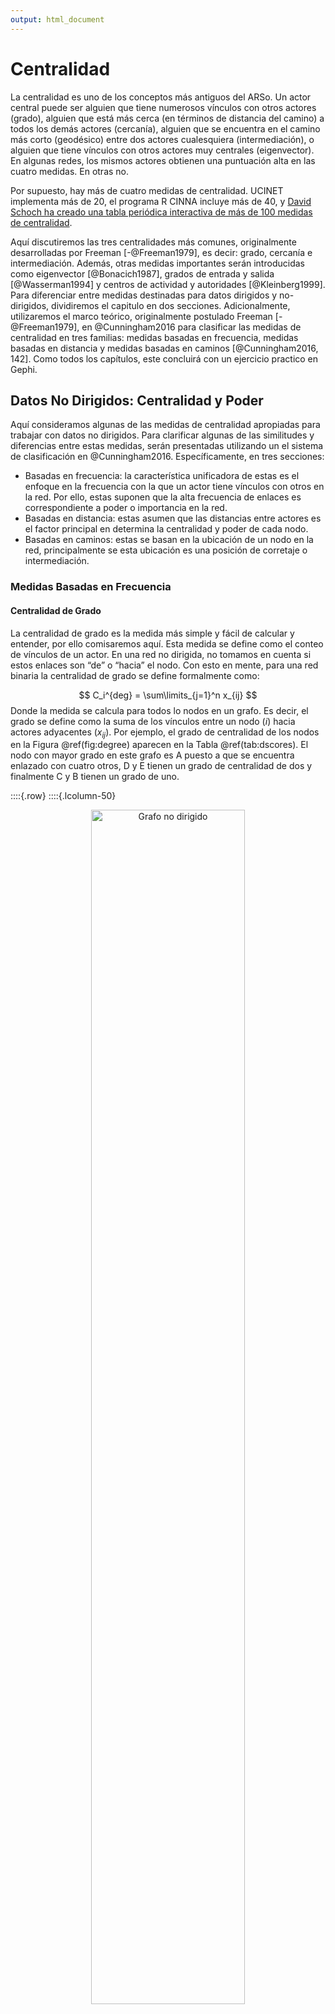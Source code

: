 ```yaml
---
output: html_document
---
```





# Centralidad

La centralidad es uno de los conceptos más antiguos del ARSo. Un actor central puede ser alguien que tiene numerosos vínculos con otros actores (grado), alguien que está más cerca (en términos de distancia del camino) a todos los demás actores (cercanía), alguien que se encuentra en el camino más corto (geodésico) entre dos actores cualesquiera (intermediación), o alguien que tiene vínculos con otros actores muy centrales (eigenvector). En algunas redes, los mismos actores obtienen una puntuación alta en las cuatro medidas. En otras no. 

Por supuesto, hay más de cuatro medidas de centralidad. UCINET implementa más de 20, el programa R CINNA incluye más de 40, y [David Schoch ha creado una tabla periódica interactiva de más de 100 medidas de centralidad](http://schochastics.net/sna/periodic.html).

Aquí discutiremos las tres centralidades más comunes, originalmente desarrolladas por Freeman [-@Freeman1979], es decir: grado, cercanía e intermediación. Además, otras medidas importantes serán introducidas como eigenvector [@Bonacich1987], grados de entrada y salida [@Wasserman1994] y centros de actividad y autoridades [@Kleinberg1999]. Para diferenciar entre medidas destinadas para datos dirigidos y no-dirigidos, dividiremos el capitulo en dos secciones. Adicionalmente, utilizaremos el marco teórico, originalmente postulado Freeman [-@Freeman1979], en @Cunningham2016 para clasificar las medidas de centralidad en tres familias: medidas basadas en frecuencia, medidas basadas en distancia y medidas basadas en caminos [@Cunningham2016, 142]. Como todos los capítulos, este concluirá con un ejercicio practico en Gephi. 

## Datos No Dirigidos: Centralidad y Poder 

Aquí consideramos algunas de las medidas de centralidad apropiadas para trabajar con datos no dirigidos. Para clarificar algunas de las similitudes y diferencias entre estas medidas, serán presentadas utilizando un el sistema de clasificación en @Cunningham2016. Específicamente, en tres secciones:

  - Basadas en frecuencia: la característica unificadora de estas es el enfoque en la frecuencia con la que un actor tiene vínculos con otros en la red. Por ello, estas suponen que la alta frecuencia de enlaces es correspondiente a poder o importancia en la red. 
  - Basadas en distancia: estas asumen que las distancias entre actores es el factor principal en determina la centralidad y poder de cada nodo. 
  - Basadas en caminos: estas se basan en la ubicación de un nodo en la red, principalmente se esta ubicación es una posición de corretaje o intermediación. 

### Medidas Basadas en Frecuencia

#### Centralidad de Grado

La centralidad de grado es la medida más simple y fácil de calcular y entender, por ello comisaremos aquí. Esta medida se define como el conteo de vínculos de un actor. En una red no dirigida, no tomamos en cuenta si estos enlaces son “de” o “hacia” el nodo. Con esto en mente, para una red binaria la centralidad de grado se define formalmente como:

$$
C_i^{deg} = \sum\limits_{j=1}^n x_{ij}
$$
Donde la medida se calcula para todos lo nodos en un grafo. Es decir, el grado se define como la suma de los vínculos entre un nodo ($i$) hacia actores adyacentes ($x_{ij}$). Por ejemplo, el grado de centralidad de los nodos en la Figura \@ref(fig:degree) aparecen en la Tabla \@ref(tab:dscores). El nodo con mayor grado en este grafo es A puesto a que se encuentra enlazado con cuatro otros, D y E tienen un grado de centralidad de dos y finalmente C y B tienen un grado de uno.

::::{.row}
::::{.lcolumn-50}
<div class="figure" style="text-align: center">
<img src="03-centralidad_files/figure-html/degree-1.png" alt="Grafo no dirigido" width="70%" />
<p class="caption">(\#fig:degree)Grafo no dirigido</p>
</div>
::::
::::{.rcolumn-50}

Table: (\#tab:dscores)Tabla de índices, grado

|Nodo | Grado|
|:----|-----:|
|A    |     4|
|B    |     1|
|C    |     1|
|D    |     2|
|E    |     2|
::::
::::


Existen múltiples maneras de calcular esta medida de manera programática. Sin embargo, el método mas simple es multiplicar la matriz de adyacencia por un vector de unos, donde el largo del vector es correspondiente a el numero de vértices en el grafo [@Meghanathan2016]. La ecuación \@ref(eq:calcdeg) ilustra como computar dicho índice.

\begin{equation}
\begin{matrix}
  & A & B & C & D & E \\
A & 0 & 1 & 1 & 1 & 1 \\
B & 1 & 0 & 0 & 0 & 0 \\
C & 1 & 0 & 0 & 0 & 0 \\
D & 1 & 0 & 0 & 0 & 1 \\
E & 1 & 0 & 0 & 1 & 0
\end{matrix}

\times

\begin{matrix}
\\ 1 \\ 1 \\ 1 \\ 1 \\ 1
\end{matrix}

=

\begin{matrix}
\\ 4 \\ 1 \\ 1 \\ 2 \\ 2
\end{matrix}

(\#eq:calcdeg)
\end{equation}

Como todas las medidas en esta sección, la manera en la que se calcula el grado de centralidad es indicativo de el objetivo de la medida y como se debe interpretar. @Cunningham2016 postulan que el grado mide la popularidad de un actor en términos de influencia directa entre este y otros nodos directamente adyacentes [@Cunningham2016, 147]. La idea principal aquí es que los vínculos sirven como canales para el flujo de influencia, materiales, ideas, etc. Por consiguiente, un nodo como A en la Figura \@ref(fig:degree) que a invertido su tiempo y recursos en enlazarse con cuatro otros nodos en una red, es posiblemente mas activo en la red que un actor como B conexo solo a un nodo. 

Similarmente, los nodos con alto grado de centralidad tienden a ser más visibles en la red. Si asumimos que ciertos bienes – por ejemplo, información – tienden a difundirse en una red por medio de los enlaces, entonces podemos asumir que aquellos nodos con alto grado de centralidad estarán bien informados [@Borgatti2018]. Por ejemplo, en la Figura \@ref(fig:degree) el nodo A puede recibir información de tres ubicaciones aisladas, de los nodos B o C, y de la traída compuesta por D y E. En contraste, B y C solo pueden acceder a información de la red a través de A. Similarmente, D y B dependen de A para acceder a recursos no redundantes en la triada. 

#### Centralidad de Eigenvector

La centralidad de eigenvector, o centralidad de autovector (“eigen” significa “propio”), puede ser descrita de múltiples maneras. Aquí la categorizamos como una medida basada en frecuencia de vínculos similar a la centralidad de grado, pero con una variación clave, en esta medida ponderamos el grado de cada nodo por la centralidad de los nodos adyacentes [@Borgatti2018]. Esta medida asume que los enlaces a actores altamente centrales son mas importantes que los enlaces a nodos en la periferia [@Cunningham2016]. En otras palabras, es preferible tener conexiones a nodos bien conectados. Por ejemplo, en la Figura \@ref(fig:evexample) los nodos A y F tienen la misma centralidad de grado (2). Sin embargo, A se encuentra conectado a nodos quienes a su vez tienen un numero de enlaces limitado. En contraste, F se encuentra conectado a G y H los cuales son adyacentes a tres otros nodos. En este ejemplo, si el analista enfoca su análisis en centralidad de grado, que mide actividad directa, A y F son equivalentes. Sin embargo, si expandimos el enfoque del análisis para considerar la influencia indirecta, es aparente que F se encuentra en una posición superior al nodo A en base al alcance de sus conexiones indirectas.

<div class="figure" style="text-align: center">
<img src="03-centralidad_files/figure-html/evexample-1.png" alt="Comparación de nodos (A y F) con el mismo grado" width="70%" />
<p class="caption">(\#fig:evexample)Comparación de nodos (A y F) con el mismo grado</p>
</div>

De manera formal, Bonacich [-@Bonacich1987] postula que la centralidad de eigenvector para cada nodo ($i$) corresponde a:

$$
e_i = \frac{1}{\lambda} \sum_j R_{ij}e_j
$$

Donde $R$ corresponde a la matriz de adyacencia, la cual es usualmente (pero no obligatoriamente) simétrica y los elementos de la diagonal son iguales a cero. Además, $\lambda$ es la constante llamada eigenvalor requerida. Por convención, el eigenvalor más grande es preferido. Para determinar el eigenvalor principal de una red podemos emplear una serie de herramientas de software (Gephi calcula este valor en segundos) o el método de las potencias [@Meghanathan2016]. Las operaciones en \@ref(eq:evprocess) representan el proceso de calcular la centralidad de eigenvector para el grafico en la Figura \@ref(fig:ev).  

<div class="figure" style="text-align: center">
<img src="03-centralidad_files/figure-html/ev-1.png" alt="Grafo no dirigido" width="70%" />
<p class="caption">(\#fig:ev)Grafo no dirigido</p>
</div>
\begin{equation}
Primera\ Iteración:
\begin{matrix}
  & A & B & C & D & E \\
A & 0 & 1 & 1 & 1 & 0 \\
B & 1 & 0 & 1 & 0 & 1 \\
C & 1 & 1 & 0 & 1 & 0 \\
D & 1 & 0 & 1 & 0 & 0 \\
E & 0 & 1 & 0 & 0 & 0 \\
\end{matrix}

\quad \times \quad

\begin{matrix}
\\ 1 \\ 1 \\ 1 \\ 1 \\ 1
\end{matrix}

=

\begin{matrix}
\\ 3 \\ 3 \\ 3 \\ 2 \\ 1
\end{matrix}

\equiv

\begin{matrix}
\\ 0.5303\\ 0.5303 \\ 0.5303 \\ 0.3535 \\ 0.1768
\end{matrix}

\\

Vector\ normalizado = 5.6569

\\~\\

Segunda\ Iteración:
\begin{matrix}
  & A & B & C & D & E \\
A & 0 & 1 & 1 & 1 & 0 \\
B & 1 & 0 & 1 & 0 & 1 \\
C & 1 & 1 & 0 & 1 & 0 \\
D & 1 & 0 & 1 & 0 & 0 \\
E & 0 & 1 & 0 & 0 & 0 \\
\end{matrix}

\quad \times \quad

\begin{matrix}
\\ 0.5303\\ 0.5303 \\ 0.5303 \\ 0.3535 \\ 0.1768
\end{matrix}

=

\begin{matrix}
\\ 1.4142 \\ 1.2374 \\ 1.4142 \\ 1.0606 \\ 0.5303
\end{matrix}

\equiv

\begin{matrix}
\\ 0.6365 \\ 0.5569 \\ 0.6365 \\ 0.4773 \\ 0.2387
\end{matrix}

\\

Vector\ normalizado = 2.221984

\\~\\

Tercera\ Iteración:
\begin{matrix}
  & A & B & C & D & E \\
A & 0 & 1 & 1 & 1 & 0 \\
B & 1 & 0 & 1 & 0 & 1 \\
C & 1 & 1 & 0 & 1 & 0 \\
D & 1 & 0 & 1 & 0 & 0 \\
E & 0 & 1 & 0 & 0 & 0 \\
\end{matrix}

\quad \times \quad

\begin{matrix}
\\ 0.6365 \\ 0.5569 \\ 0.6365 \\ 0.4773 \\ 0.2387
\end{matrix}

=

\begin{matrix}
\\ 1.6707 \\ 1.5117 \\ 1.6707 \\ 1.273 \\ 0.5569
\end{matrix}

\equiv

\begin{matrix}
\\ 0.5337 \\ 0.4829 \\ 0.5337 \\ 0.4067 \\ 0.1779
\end{matrix}

\\

Vector\ normalizado = 3.130236

\\~\\

Cuarta\ Iteración:
\begin{matrix}
  & A & B & C & D & E \\
A & 0 & 1 & 1 & 1 & 0 \\
B & 1 & 0 & 1 & 0 & 1 \\
C & 1 & 1 & 0 & 1 & 0 \\
D & 1 & 0 & 1 & 0 & 0 \\
E & 0 & 1 & 0 & 0 & 0 \\
\end{matrix}

\quad \times \quad

\begin{matrix}
\\ 0.5337 \\ 0.4829 \\ 0.5337 \\ 0.4067 \\ 0.1779
\end{matrix}

=

\begin{matrix}
\\ 1.4233 \\ 1.2454 \\ 1.4233 \\ 1.0675 \\ 0.4829
\end{matrix}

\equiv

\begin{matrix}
\\ 0.5389 \\ 0.4715 \\ 0.5389 \\ 0.4041 \\ 0.1828
\end{matrix}

\\

Vector\ normalizado = 2.641108

\\~\\

Quinta\ Iteración:
\begin{matrix}
  & A & B & C & D & E \\
A & 0 & 1 & 1 & 1 & 0 \\
B & 1 & 0 & 1 & 0 & 1 \\
C & 1 & 1 & 0 & 1 & 0 \\
D & 1 & 0 & 1 & 0 & 0 \\
E & 0 & 1 & 0 & 0 & 0 \\
\end{matrix}

\quad \times \quad

\begin{matrix}
\\ 0.5389 \\ 0.4715 \\ 0.5389 \\ 0.4041 \\ 0.1828
\end{matrix}

=

\begin{matrix}
\\ 1.4146 \\ 1.2607 \\ 1.4146 \\ 1.0778 \\ 0.4715
\end{matrix}

\equiv

\begin{matrix}
\\ 0.5356 \\ 0.4773 \\ 0.5356 \\ 0.4081 \\ 0.1785
\end{matrix}

\\

Vector\ normalizado = 2.641162

\\~\\

Sexta\ Iteración:
\begin{matrix}
  & A & B & C & D & E \\
A & 0 & 1 & 1 & 1 & 0 \\
B & 1 & 0 & 1 & 0 & 1 \\
C & 1 & 1 & 0 & 1 & 0 \\
D & 1 & 0 & 1 & 0 & 0 \\
E & 0 & 1 & 0 & 0 & 0 \\
\end{matrix}

\quad \times \quad

\begin{matrix}
\\ 0.5356 \\ 0.4773 \\ 0.5356 \\ 0.4081 \\ 0.1785
\end{matrix}

=

\begin{matrix}
\\ 1.4210 \\ 1.2497 \\ 1.4210 \\ 1.0712 \\ 0.4773
\end{matrix}

\equiv

\begin{matrix}
\\ 0.5380 \\ 0.4731 \\ 0.5380 \\ 0.4055 \\ 0.1807
\end{matrix}

\\

Vector\ normalizado = 2.641176

\\~\\
...
\\~\\


Decimonovena\ Iteración:

\begin{matrix}
Nodo        & A     & B     & C     & D     & E \\
Eigenvector & 0.537 & 0.475 & 0.537 & 0.407 & 0.179
\end{matrix}

\\

Vector\ normalizado = 2.641186

(\#eq:evprocess)
\end{equation}

Como puede ver, el método de las potencias es un proceso iterativo. Comienza al multiplicar la matriz por un vector con valores de uno, el cual produce el grado de centralidad. Normalizamos los valores de dicho vector, en la primera ronda 5.6569, y dividimos el producto de la multiplicación de matriz por el valor normalizado, esto produce un eigenvector tentativo. La siguiente ronda comienza multiplicando la matriz de adyacencia por el eigenvector tentativo de la ronda previa. Una vez más normalizamos el vector resultante de la multiplicación y dividimos dichos valores por el valor normalizado. Esencialmente este proceso continua hasta que el producto de la normalización del vector converge [@Meghanathan2016]. En el ejemplo previo, este proceso toma 19 iteraciones para concluir. Sin embargo, alrededor de la cuarta iteración empezamos a ver un valor similar a valor convergente de en la última y penúltima ronda.

Después de tanta aritmética, se ha de estar preguntando ¿cómo interpreto los índices de centralidad resultantes? Como se mencionó previamente, esta medida de centralidad toma en cuenta los enlaces de cada nodo, así como los enlaces de sus vecinos. En términos prácticos el software habitualmente generara una serie de valores donde los índices de mas grandes representan nodos con mayor influencia indirecta. Como dice el dicho, “lo importante no es lo que sepas, sino a quien conozcas”. Especialmente la centralidad de eigenvector toma esta idea y la cuantifica en términos matemáticos. 

### Medidas Basadas en Distancia

#### Centralidad de Cercanía

La medida más común basada en distancia entre nodos es la centralidad de cercanía definida por Freeman [-@Freeman1979] como la distancia geodésica entre un nodo y los demás en una red. Se calcula sumando las distancias geodésicas entre cada nodo y los demás y después invirtiendo el valor para cambiar el índice de una medida de distancia a cercanía [@Valente2010, 85]. Es común calcular la centralidad de cercanía como un índice normalizado (con valores de 0 a 1) de la siguiente manera:

$$C_i^{clo} = \frac{N-1}{\sum\limits_{j = 1}^{n}d_{ij}}$$

Donde $d_{ij}$ es la distancia geodésica entre dos nodos. Adicionalmente, el número máximo teórico de cercanía en cualquier red es $N-1$, por lo tanto, al dividir las distancias sumadas por este numerados generamos un valor normalizado. El dividir el valor máximo por la suma de las distancias genera un índice donde los valores grandes corresponden a nodos más centrales [@Borgatti2018, 199].

Calcular esta medida es simple, el grafo \@ref(fig:clo) servirá como ejemplo. Comenzaremos por encontrar los caminos geodésicos entre todos los nodos, presentado en la matriz izquierda de la ecuación \@ref(eq:clomeasure). El siguiente paso consiste en sumar las distancias para cada nodo. Finalmente, dividimos el número máximo teórico de cercanía ($N-1$) por la suma de las distancias de cada nodo. Por ejemplo, el nodo A tiene una distancia cumulativa de 15 y el valor teórico máximo de cercanía es 6. Por lo tanto, la cercanía normalizada del nodo A es equivalente a $\frac{6}{15} = 0.4$.

<div class="figure" style="text-align: center">
<img src="03-centralidad_files/figure-html/clo-1.png" alt="Grafo no dirigido" width="70%" />
<p class="caption">(\#fig:clo)Grafo no dirigido</p>
</div>

\begin{equation}
\begin{matrix}
  & A & B & C & D & E & F & G \\
A & 0 & 2 & 1 & 2 & 3 & 3 & 4 \\
B & 2 & 0 & 1 & 2 & 3 & 3 & 4 \\
C & 1 & 1 & 0 & 1 & 2 & 2 & 3 \\
D & 2 & 2 & 1 & 0 & 1 & 1 & 2 \\
E & 3 & 3 & 2 & 1 & 0 & 1 & 1 \\
F & 3 & 3 & 2 & 1 & 1 & 0 & 1 \\
G & 4 & 4 & 3 & 2 & 1 & 1 & 0
\end{matrix}

\quad

\begin{matrix}
Suma \\ 15 \\ 15 \\ 10 \\ 9 \\ 11 \\ 11 \\ 15
\end{matrix}

\qquad

\begin{matrix}
Cercanía\ Normalizada \\ 0.4 \\ 0.4 \\ 0.6 \\ 0.667 \\ 0.545 \\ 0.545 \\ 0.4
\end{matrix}

(\#eq:clomeasure)
\end{equation}

La centralidad de cercanía es una medida intuitiva. @Borgatti2018 sugieren que en términos de flujo de recursos los nodos más cercanos a menudo reciben materiales, recursos o información rápidamente [@Borgatti2018, 199]. Esto es significativo puesto que los recursos tienden a perder fidelidad a lo largo de distancias de camino largas. Por ejemplo, la información tiende a ser distorsionada conforme cambia de manos en una red o la transferencia de fondos financieros tiende a acumular costos con cada brinco entre nodos. Es por ello que los nodos centrales en términos de cercanía no solo tienden a recibir información, recursos o materiales de manera acelerada, sino también de alta fidelidad. 

Antes de concluir la discusión de centralidad de cercanía, es importante entender una de las limitaciones clave de esta medida. Principalmente, el hecho que esta medida no debe ser aplicada al trabajar con grafos con componentes no conexos, por ejemplo, aquel con múltiples componentes. En estas situaciones @Cunningham2016 sugieren aislar el componente principal antes de calcular la centralidad de cercanía. 

### Medidas Basadas en Caminos

#### Centralidad de Intermediación  

La tercera medida de Freeman [-@Freeman1979] que consideraremos en este capítulo mide la frecuencia con la que un nodo se encuentra en los caminos mas cortos conectando a todos los demás en la red. La centralidad de intermediación es comúnmente utilizada por los analistas de redes puesto que identifica actores en posiciones de corretaje claves. @Wasserman1994 recalca que interacciones de dos actores no adyacentes pueden depender de aquellos que se encuentran entre esos dos; es decir, los intermediarios podrían, potencialmente, tener algún control sobre las interacciones entre nodos no adyacentes, o podríamos también decir, tener más influencia interpersonal sobre otros [@Wasserman1994]. 

Calcularemos centralidad de intermediación con la definición formal de Freeman [-@Freeman1979], quien fue uno de los primeros investigadores en cuantificar esta idea. Donde $g_{jk}$ es el número de caminos más cortos, geodésicos, que unen a dos actores. En un grafo donde los vínculos tienen el mismo peso, es probable que existan múltiples geodésicos entre dos nodos, por ello asumimos que todos los caminos geodésicos tienen la misma probabilidad de ser elegidos, simplemente podemos articula esta idea en términos matemáticos como $\frac{1}{g_{jk}}$. Puesto que el objetivo es identificar el índice de intermediación de un nodo ($i$), $g_{jk}(n_i)$ representa la porción de los caminos geodésicos que conectan a dos actores $g_{jk}$ y que contienen al actor $i$. Freeman define el índice de intermediación de cualquier actor ($n_i$) en un grafo como la suma de todas las probabilidades estimadas para todos los pares de nodos en la red sin incluir al actor $i$ [@Wasserman1994]:

$$
C_B(n_i) = \sum_{j<k} \frac{g_{jk}(n_i)}{g_{jk}}
$$

El índice alcanza su valor máximo cuando el nodo $n_i$ se encuentra en todas las distancias geodésicas. Por lo tanto, el valor máximo es $\frac{(n-1)(n-2)}{2}$ que corresponde a el número de actores sin incluir $n_1$. Podemos utilizar el valor máximo para normalizar el índice a una medida con valores entre 0 y 1, lo cual facilita la comparación con otros índices. Por lo tanto, la centralidad de intermediación centralizada se puede calcular como:

$$
C'_B(n_i) = \frac{\sum_{j<k} \frac{g_{jk}(n_i)}{g_{jk}}}{\frac{(n-1)(n-2)}{2}}
$$
Pongamos esta equacion en practica. La Figura \@ref(fig:betw) incluye un grafo no dirigido. ¿Qué nodo tendrá la centralidad de intermediación mas alta? En este ejemplo le préstamos el cálculo de la centralidad de intermediación de los vértices en el grafico. Para esta operación el valor máximo es 6 (o $\frac{(5-1)(5-2)}{2}$). Los índices presentados han sido normalizados.

<div class="figure" style="text-align: center">
<img src="03-centralidad_files/figure-html/betw-1.png" alt="Grafo no dirigido simple." width="70%" />
<p class="caption">(\#fig:betw)Grafo no dirigido simple.</p>
</div>

$Intermediación\ del\ nodo\ A: 0$

$Intermediación\ del\ nodo\ B: 0$

$Intermediación\ del\ nodo\ C: 0.083$
$$
Par\ (A, B) = 1/2 \\
\frac{0.5}{6} = 0.083
$$
$Intermediación\ del\ nodo\ D: 0.583$
$$
Par\ (A, B) = 1/2 \\
Par\ (A, E) = 1/1 \\
Par\ (B, E) = 1/1 \\
Par\ (C, E) = 1/1 \\
\frac{0.5+1+1+1}{6} = 0.583
$$
$Intermediación\ del\ nodo\ E: 0$

Note que en este índice un nodo puede tener un valor nulo, por ejemplo {A, B, E}. Esto ocurre pues estos nodos no se encuentran en ningún camino geodésico entre otros nodos. El ejemplo mas sencillo es el nodo E, que no se encuentra en ningún camino entre nodos pues es un pendiente en la red. Los nodos A y B son redundantes para los demás nodos pues no caen en un camino geodésico, es decir, si E quiere navegar a C la ruta procedería de E a B y luego a C. Otros nodos sirven como posibles intermediadores, por ejemplo C. Este se encuentra en un camino entre A y B. Sin embargo, puesto que existen dos caminos geodésicos entre estos nodos, la porción de caminos entre A y B en la que encontramos a C es solo 0.5. Finalmente, algunos nodos son cruciales para el flujo de la red. Por ejemplo, el nodo D es el punto de acceso a E y se localiza en la mitad de los caminos geodésicos entre A y B.

El proceso demostrado en esta sección es largo y un poco tedioso, sin embargo, los programas de software utilizados por analistas de ARSo producen estos índices con bastante rapidez. Esperamos que pueda ver el valor de esta medida como analista de redes. Simplemente permite identificar nodos cuyo potencial como corredores es mayor en base a su ubicación estructural en una red de nodos. Antes de concluir con esta sección es importante recalcar un punto clave presentado por @Cunningham2016. Los autores notan que no existe ninguna garantía que dos nodos elijan tomar el camino más corto entre estos en la red [@Cunningham2016]. En ciertos contextos sociales, el camino mas largo puede ser preferible. Por ejemplo, una ruta larga puede ser la única ruta conocida por un par de actores y por lo tanto el camino preferido. Esto no quiere decir que la centralidad de intermediación no tiene valor para el analista de redes, esta medida es útil y comúnmente utilizada pues a menudo aporta nueva información, pero esta debe ser evaluada a par con el contexto de la red. 


## Datos Dirigidos: Centralidad y Prestigio

### Medidas Basadas en Frecuencia

#### Centralidad de Grado: Entrada y Salida

Retornemos por un segundo a la idea de grados de centralidad, previamente definida en una red no dirigida como el conteo de vínculos de un actor. Sin embargo, en un grafo dirigido podemos expandir este concepto para captar la dirección del vínculo adyacente a cada nodo. Específicamente, podemos enfocarnos en los vínculos adyacentes hacia o desde el nodo, que de manera formal llamamos grado de entrada o de salida. @Wasserman1994 postula que es necesario considerar ambos por separado pues uno cuantifica la tendencia de los nodos a forjar vínculos mientras que el otro la tendencia de recibirlos [@Wasserman1994, 151]. 

Considere la Figura \@ref(fig:directed) que incluye un grafo dirigido. La dirección de la flecha indica el nodo que recibe un enlace, del otro lado de la flecha encontramos a aquel nodo que envía dicho arco. La interpretación del grado de entrada o salida depende del contexto del grafo. Por ejemplo, supongamos que los vínculos en la Figura \@ref(fig:directed) representan enlaces de confianza; es decir, cada nodo nomina a otros en la red en quien confía. En esta situación interpretaríamos a un nodo con alto grado de entrada como alguien confiable y un nodo con alto grado de salida como alguien confiado.

<div class="figure" style="text-align: center">
<img src="03-centralidad_files/figure-html/directed-1.png" alt="Datos dirigidos" width="70%" />
<p class="caption">(\#fig:directed)Datos dirigidos</p>
</div>

@Wasserman1994 definen el grado de entrada hacia un nodo $n_i$ como $d_I(n_i)$, donde el grado de entrada es igual al numero de arcos que terminan en $n_i$ ($l_k = <n_j, n_i>$) para todos los arcos ($l_k\ \epsilon\ L$) y nodos ($n_j\ \epsilon\ N$) en el grafo ($G(N, L)$). Similarmente, el grado de salida de un nodo $d_O(n_i)$ es el numero de nodos adyacentes desde $n_i$. Es decir, todos los enlaces que comienzan en $n_i$ ($l_k = <n_i, n_j>$) para todos los arcos ($l_k\ \epsilon\ L$) y nodos ($n_j\ \epsilon\ N$) en el grafo [@Wasserman1994]. En una matriz de adyacencia, la suma de las filas para cada nodo es equivalente a el grado de salida, y los totales de las comunas es igual al grado de entrada. Formalmente: 

$$
d_O(n_i) = \sum^g_{j=1} x_{ij} = x_{i+},
$$

y

$$
d_O(n_i) = \sum^g_{j=1} x_{ij} = x_{+i}.
$$

En términos prácticos el calcular estos valores es simple. La matriz \@ref(eq:measures) contiene los datos dirigidos. En este ejempo, hemos agregados una fila ($d_I(n_i)$) y columna ($d_O(n_i)$) adicional con los valores de centralidad de entrada y salida. Para calcular dichos índices hemos sumado los valores en la sociomatriz. El sumar las filas, de arriba hacia abajo, resulta en el grado de entrada para cada nodo. Similarmente, el sumar las columnas, de izquierda a derecha produce el grado de salida.

\begin{equation}
\begin{matrix}
         & A & B & C & D & E & d_O(n_i) \\
A        & 0 & 1 & 0 & 1 & 0 & 2 \\
B        & 0 & 0 & 1 & 0 & 0 & 1 \\
C        & 1 & 0 & 0 & 1 & 0 & 2 \\
D        & 0 & 0 & 1 & 0 & 0 & 1 \\
E        & 0 & 1 & 0 & 1 & 0 & 2 \\ \\
d_I(n_i) & 1 & 2 & 2 & 3 & 0
\end{matrix}

(\#eq:measures)
\end{equation}

Note que algunos nodos no reciben ningún enlace, por ejemplo, E tiene un grado de entrada de cero $d_I(n_E) = 0$. Sin embargo, esta falta de vínculos hacia E no impacta de manera directa el número de enlaces que comienzan con E, $d_O(n_E) = 2$. El punto clave en interpretar estos índices es el contextualizar las medidas, es decir, hacerse la pregunta como analista: ¿Qué significa un alto grado de entrada o salida con las relaciones presentes?


#### Centros de Actividad y Autoridades

El ultimo algoritmo que exploraremos en esta sección es centros de actividad, o hubs, y autoridades, comúnmente conocido como “hubs and authorities” en inglés o simplemente HITS. Su autor, Kleinberg [-@Kleinberg1999], originalmente desarrollo esta rutina para clasificar sitios de web. Este algoritmo es similar a la centralidad de eigenvector [@Cunningham2016], sin embargo, tiene diferencias cruciales. Fue diseñado para trabajar con datos dirigido, por lo tanto, genera dos medidas un índice de centro de actividad y otro de autoridad. 

Kleinberg [-@Kleinberg1999] postula que un centro de actividad sería un nodo enlazado a múltiples autoridades. Es decir, los centros de autoridad actúan como portales que dirigen el trafico de enlaces hacia nodos eminentes en un tema. Estos últimos son las autoridades, quienes reciben el tráfico de las autoridades [@Monge2003]. Recuerde que este algoritmo fue diseñado para categorizar sitos de web, por ello que podemos pensar en centros de actividad como sitios de web a los que acuden las personas buscando información sobre un tema, por ejemplo, Wikipedia. Las autoridades en este contexto serian los sitios de web en la sección de referencias de un tema. 

Antes de proceder a calcular los índices, piense ¿En que contextos sociales piensa usted que un analista de ARSo utilizaría el algoritmo de HITS? Es importante recalcar que, aunque el algoritmo fue diseñado para clasificar sitios de web, tiene múltiples aplicaciones en contextos sociales. Por ejemplo, en una red de comunicación dirigida entre miembros de una organización podemos aislar quienes son los centros de actividad o los nodos que representan las autoridades de la red. En este ejemplo, el localizar un centro de autoridad seria valioso pues como mencionamos estos sirven como portales comúnmente utilizados en la red para acceder a autoridades. Similarmente, dependiendo de nuestro objetivo, un nodo en posición de autoridad se encuentra en una posición estructural prestigiosa de la red en cuestión.

En términos prácticos, el calcular los índices para cada nodo de centro de actividad y autoridad es relativamente simple. Observe la red \@ref(fig:directed), los centros de autoridad apuntan a las autoridades, esto sucede por la relación mutuamente reforzada donde un buen centro de actividad apunta a muchas buenas autoridades y del otro lado de la moneda una buena autoridad es aquel nodo que recibe múltiples vínculos de buenos centros de actividad [@Kleinberg1999].

<div class="figure" style="text-align: center">
<img src="03-centralidad_files/figure-html/directedg-1.png" alt="Grafo dirigido" width="70%" />
<p class="caption">(\#fig:directedg)Grafo dirigido</p>
</div>

Suponga que el nodo $i$ tiene un índice de autoridad de $a_i$ y de centro de actividad $h_i$ donde i es equivalente a $1:n$. Asuma que la autoridad y centro de actividad inicial de cada nodo $i$ será $a_{i}^0$ y $h_{i}^0$.  El método iterativo HITS actualizara los valores iniciales con las siguientes sumas:

$$
a_{i}^k = \sum_{j} h_{j}^{(k-1)}
$$
$$
h_{i}^k = \sum_{j} a_{j}^{(k-1)}
$$

Como proceso iterativo, podemos seleccionar el número de iteraciones $k$, en este ejemplo utilizaremos $k=1$. Podemos reescribir las ecuaciones previas como multiplicaciones de matriz:

$$
a^k = A^{T}h_{(k-1)},\ h^k = Aa_{k}
$$

Para calcular el primer vector de autoridad $a^1$, primero debemos transponer la matriz de adyacencia ($A^T$) y multiplicarla por el vector inicial de centros de actividad $h^0$ de valor uno \@ref(eq:hits2).

\begin{equation}
\begin{matrix}
  & A & B & C & D & E & F & G & H \\
A & 0 & 0 & 0 & 0 & 0 & 0 & 0 & 0 \\
B & 0 & 0 & 0 & 0 & 0 & 0 & 0 & 0 \\
C & 0 & 0 & 0 & 0 & 0 & 0 & 0 & 0 \\
D & 0 & 0 & 0 & 0 & 0 & 0 & 0 & 0 \\
E & 1 & 1 & 1 & 0 & 0 & 0 & 0 & 0 \\
F & 1 & 1 & 0 & 1 & 0 & 0 & 0 & 0 \\
G & 0 & 1 & 1 & 0 & 0 & 0 & 0 & 0 \\
H & 0 & 0 & 1 & 1 & 0 & 0 & 0 & 0 \\
\end{matrix}

\quad \times \quad

\begin{matrix}
\\ 1 \\ 1 \\ 1 \\ 1 \\ 1 \\ 1 \\ 1 \\ 1
\end{matrix}

=

\begin{matrix}
a^1 \\ 0 \\ 0 \\ 0 \\ 0 \\ 3 \\ 3 \\ 2 \\ 2
\end{matrix}

(\#eq:hits2)
\end{equation}

Con el vector de autoridad resultante $a^1$, calcularemos centros de actividad $h^1$ al multiplicar la matriz de adyacencia $A$ por el vector de autoridad \@ref(eq:hits3).

\begin{equation}
\begin{matrix}
  & A & B & C & D & E & F & G & H \\
A & 0 & 0 & 0 & 0 & 1 & 1 & 0 & 0 \\
B & 0 & 0 & 0 & 0 & 1 & 1 & 1 & 0 \\
C & 0 & 0 & 0 & 0 & 1 & 0 & 1 & 1 \\
D & 0 & 0 & 0 & 0 & 0 & 1 & 0 & 1 \\
E & 0 & 0 & 0 & 0 & 0 & 0 & 0 & 0 \\
F & 0 & 0 & 0 & 0 & 0 & 0 & 0 & 0 \\
G & 0 & 0 & 0 & 0 & 0 & 0 & 0 & 0 \\
H & 0 & 0 & 0 & 0 & 0 & 0 & 0 & 0 \\
\end{matrix}

\quad \times \quad

\begin{matrix}
\\ 0 \\ 0 \\ 0 \\ 0 \\ 3 \\ 3 \\ 2 \\ 2
\end{matrix}

=

\begin{matrix}
h^1 \\ 6 \\ 8 \\ 7 \\ 5 \\ 0 \\ 0 \\ 0 \\ 0
\end{matrix}

(\#eq:hits3)
\end{equation}

Para concluir la primera iteración $k=1$ de este algoritmo, calculamos los eigenvectores normalizados $||a||$ y $||v||$ y dividimos cada índice por el valor normalizado. De la siguiente manera:

\begin{equation}

||v|| = \sqrt{0^2 + 0^2 + 0^2 + 0^2 + 3^2 + 3^2 + 2^2 + 2^2} = 3.605551 \\
||u|| = \sqrt{6^2 + 8^2 + 7^2 + 5^2 + 0^2 + 0^2 + 0^2 + 0^2} = 13.19091

\\~\\

\begin{matrix}
  & a^1                       & h^1 \\
A & \frac{0}{3.6056} = 0      & \frac{6}{13.1909} = 0.4549\\
B & \frac{0}{3.6056} = 0      & \frac{8}{13.1909} = 0.6065\\
C & \frac{0}{3.6056} = 0      & \frac{7}{13.1909} = 0.5307\\
D & \frac{0}{3.6056} = 0      & \frac{5}{13.1909} = 0.379\\
E & \frac{3}{3.6056} = 0.832  & \frac{0}{13.1909} = 0 \\
F & \frac{3}{3.6056} = 0.832  & \frac{0}{13.1909} = 0 \\
G & \frac{2}{3.6056} = 0.5467 & \frac{0}{13.1909} = 0 \\
H & \frac{2}{3.6056} = 0.5467 & \frac{0}{13.1909} = 0 \\
\end{matrix}
(\#eq:hits4)
\end{equation}

<!-- El siguiente ciclo $k=2$, comenzamos utilizando los valores de centros de actividad ($h^1$) y autoridades ($h^1$) del ciclo previo. Una vez más, normalizaremos ambos vectores y dividiremos los valores en estos por el producto de la normalización.   -->

<!-- \begin{equation} -->

<!-- ||a|| = \sqrt{0^2 + 0^2 + 0^2 + 0^2 + 0.832^2 + 0.832^2 + 0.5467^2 + 0.5467^2} = 1.407906 \\ -->
<!-- ||h|| = \sqrt{0.4549^2 + 0.6065^2 + 0.5307^2 + 0.379^2 + 0^2 + 0^2 + 0^2 + 0^2} = 1.000039 -->

<!-- \\~\\ -->

<!-- \begin{matrix} -->
<!--   & a^2                            & h^2 \\ -->
<!-- A & \frac{0}{1.4079} = 0           & \frac{0.4549}{1.000039} = 0.4549\\ -->
<!-- B & \frac{0}{1.4079} = 0           & \frac{0.6065}{1.000039} = 0.6065\\ -->
<!-- C & \frac{0}{1.4079} = 0           & \frac{0.5307}{1.000039} = 0.5307\\ -->
<!-- D & \frac{0}{1.4079} = 0           & \frac{0.379}{1.000039} = 0.379\\ -->
<!-- E & \frac{0.832}{1.4079} = 0.5909  & \frac{0}{1.000039} = 0 \\ -->
<!-- F & \frac{0.832}{1.4079} = 0.5909  & \frac{0}{1.000039} = 0 \\ -->
<!-- G & \frac{0.5467}{1.4079} = 0.3883 & \frac{0}{1.000039} = 0 \\ -->
<!-- H & \frac{0.5467}{1.4079} = 0.3883 & \frac{0}{1.000039} = 0 \\ -->
<!-- \end{matrix} -->
<!-- (\#eq:hits5) -->
<!-- \end{equation} -->

El siguiente ciclo $k=2$, comenzara utilizando los valores de centros de actividad ($h^1$) y autoridades ($a^1$) del ciclo previo. El proceso re repite una y otra vez dependiente en el numero de iteraciones.

Los resultados previos deben corresponder con nuestra intuición, E y F son los nodos mas autoritarios, puesto que reciben la mayoría de los enlaces de entrada. Similarmente, B y C son los centros de autoridad más activos pues envían la mayor porción de vínculos. Sin embargo, el algoritmo HITS nos permite cuantificar que nodos ocupan que posición. 

<!-- \begin{equation} -->

<!-- v = 0^2 + 0^2 + 0^2 + 0^2 + 0.5909^2 + 0.5909^2 + 0.3883^2 + 0.3883^2 = \sqrt{0.9998794} = 0.9999397 \\ -->
<!-- u = 0.4549^2 + 0.6065^2 + 0.5307^2 + 0.379^2 + 0^2 + 0^2 + 0^2 + 0^2 = \sqrt{1.000078} = 1.000039 -->

<!-- \\~\\ -->

<!-- \begin{matrix} -->
<!--   & v_3                            & u_3 \\ -->
<!-- A & \frac{0}{0.9999} = 0           & \frac{0.4549}{1.000039} = 0.4549\\ -->
<!-- B & \frac{0}{0.9999} = 0           & \frac{0.6065}{1.000039} = 0.6065\\ -->
<!-- C & \frac{0}{0.9999} = 0           & \frac{0.5307}{1.000039} = 0.5307\\ -->
<!-- D & \frac{0}{0.9999} = 0           & \frac{0.379}{1.000039} = 0.379\\ -->
<!-- E & \frac{0.5909}{0.9999} = 0.5909 & \frac{0}{1.000039} = 0 \\ -->
<!-- F & \frac{0.5909}{0.9999} = 0.5909 & \frac{0}{1.000039} = 0 \\ -->
<!-- G & \frac{0.3883}{0.9999} = 0.3883 & \frac{0}{1.000039} = 0 \\ -->
<!-- H & \frac{0.3883}{0.9999} = 0.3883 & \frac{0}{1.000039} = 0 \\ -->
<!-- \end{matrix} -->
<!-- (\#eq:hits6) -->
<!-- \end{equation} -->

<!-- \begin{equation} -->

<!-- v = 0^2 + 0^2 + 0^2 + 0^2 + 0.5909^2 + 0.5909^2 + 0.3883^2 + 0.3883^2 = \sqrt{0.9998794} = 0.9999397 \\ -->
<!-- u = 0.4549^2 + 0.6065^2 + 0.5307^2 + 0.379^2 + 0^2 + 0^2 + 0^2 + 0^2 = \sqrt{1.000078} = 1.000039 -->

<!-- \\~\\ -->

<!-- \begin{matrix} -->
<!--   & v_3                            & u_3 \\ -->
<!-- A & \frac{0}{0.9999} = 0           & \frac{0.4549}{1.000039} = 0.4549\\ -->
<!-- B & \frac{0}{0.9999} = 0           & \frac{0.6065}{1.000039} = 0.6065\\ -->
<!-- C & \frac{0}{0.9999} = 0           & \frac{0.5307}{1.000039} = 0.5307\\ -->
<!-- D & \frac{0}{0.9999} = 0           & \frac{0.379}{1.000039} = 0.379\\ -->
<!-- E & \frac{0.5909}{0.9999} = 0.5909 & \frac{0}{1.000039} = 0 \\ -->
<!-- F & \frac{0.5909}{0.9999} = 0.5909 & \frac{0}{1.000039} = 0 \\ -->
<!-- G & \frac{0.3883}{0.9999} = 0.3883 & \frac{0}{1.000039} = 0 \\ -->
<!-- H & \frac{0.3883}{0.9999} = 0.3883 & \frac{0}{1.000039} = 0 \\ -->
<!-- \end{matrix} -->
<!-- (\#eq:hits7) -->
<!-- \end{equation} -->

## Ejercicio Práctico

En este ejercicio practicaremos algunas de las medidas de centralidad presentes en Gephi. Para ello necesitara descargar el conjunto de datos titulado: [`alive_combined_network.gephi`](https://github.com/cjcallag/arso/blob/main/data/centrality/alive%20_combined_network.gephi?raw=true).

### Centralidad en Gephi

::::{.row}
::::{.lcolumn-20}
*[Gephi]*
*Archivo > Abrir* 

*[Vista general]*
*Estadísticas > Grado medio > Ejecutar*
::::
::::{.rcolumn-80}
  1.	Abra `alive_combined_network.gephi`, que puede descargar [aquí](https://github.com/cjcallag/arso/blob/main/data/centrality/alive%20_combined_network.gephi?raw=true). Los colores de los nodos de la red reflejan los subgrupos de acuerdo con el algoritmo de Louvain. Gephi implementa un puñado de medidas de centralidad. La medida más común de centralidad es el grado, que en una red no dirigida y binaria es simplemente un recuento del número de vínculos de cada actor (es decir, el número de vecinos). Los vínculos en una red son ponderados cuando los actores comparten múltiples entre sí, por un par de actores puede compartir más de un vínculo, como parentesco, religioso, escolar. Para la centralidad de grado, Gephi ofrece la opción de tomar en cuenta el peso de los vínculos o ignorarlo. Para calcular la centralidad de grado no ponderada, ubique la opción *Grado medio* en la pestaña *Estadísticas* y haga clic en *Ejecutar*. Esto genera un informe, que hemos visto antes, que le presenta la centralidad de grado medio y produce un gráfico que indica la distribución de los valores de grado.
::::
::::

::::{.row}
::::{.lcolumn-20}
*[Laboratorio de datos]*
*Tabla de datos > Nodos*
::::
::::{.rcolumn-80}
  2.	En este laboratorio nuestro interés es capturar los puntajes de centralidad de grado de cada actor. Para hacer esto, cambie a la ventana *Laboratorio de datos*, haga clic en *Nodos* en la pestaña *Tabla de datos*, y vera una columna en el extremo derecho con la etiqueta *Grado* (Figura \@ref(fig:1)). Puede ordenar los actores por grado (ya sea ascendente o descendente) haciendo clic en la etiqueta. Por lo tanto, con un par de clics, puede determinar qué actores son más o menos influentes en términos de grado. Si observa la Figura \@ref(fig:1), puede ver que Noordin Top ocupa el primer lugar (46), seguido de Suramto (28), Ubeid (27), Abdullah Sunata (25) e Iwan Dharmawan (25). Si desea puede exportar esta table y manipular la información en Excel.
::::
::::

<div class="figure" style="text-align: center">
<img src="images/03-10-01.png" alt="Red combinada de nodos vivos, Laboratorio de datos" width="70%" />
<p class="caption">(\#fig:1)Red combinada de nodos vivos, Laboratorio de datos</p>
</div>

::::{.row}
::::{.lcolumn-20}
*Apariencia > Nodos Tamaño > Ranking > Aplicar*
::::
::::{.rcolumn-80}
  3.	Para visualizar la red donde el tamaño del nodo refleja el grado de centralidad, en la pestaña *Apariencia*, seleccione *Nodos*, *Tamaño* y elija *Ranking*. En el menú desplegable, elija *Grado* (no importa si elige el primero o el segundo). Haga clic en *Aplicar*. El gráfico de red resultante debe tener un aspecto similar al de la Figura \@ref(fig:2).
::::
::::

<div class="figure" style="text-align: center">
<img src="images/03-10-02.png" alt="Red combinada de nodos vivos, el tamaño refleja el grado de centralidad" width="70%" />
<p class="caption">(\#fig:2)Red combinada de nodos vivos, el tamaño refleja el grado de centralidad</p>
</div>

::::{.row}
::::{.lcolumn-20}
*[Vista general]*
*Estadísticas > Grado medio con pesos > Ejecutar*
::::
::::{.rcolumn-80}
  4.	Ahora, repita el proceso excepto que esta vez use *Grado medio con pesos* en lugar de *Grado medio*. Mire los resultados en la ventana *Laboratorio de datos*. **¿Qué actor ocupa el puesto más alto? ¿Cuál es su puntuación? ¿Cómo se comparan las clasificaciones con las anteriores que no tenían en cuenta el peso del enlace?**
::::
::::

::::{.row}
::::{.lcolumn-20}
*Estadísticas > Longitud media de camino > Ejecutar*
::::
::::{.rcolumn-80}
5.	Para obtener la centralidad de cercanía e intermediación en Gephi, podemos usar *Logitud media de camino* en la pestaña *Estadísticas*. Al hacer clic en *Ejecutar*, aparece un cuadro de diálogo (Figura \@ref(fig:3)), que presenta un par de opciones para tratar la red como dirigida o no dirigida (aquí, detecta correctamente que la red no está dirigida). Seleccione la opción para normalizar las centralidaded en el rango. La normalización es buena para comparar diferentes medidas. Note que esta opción también calcula la centralidad de excentricidad, que (como indica el cuadro de diálogo) es la distancia desde un nodo en particular hasta el nodo más lejano en la red. Haga clic en *Aceptar* y Gephi producirá un informe, en el verá que Gephi calcula dos medidas de proximidad: proximidad (Freeman) y proximidad armónica. Dado que se trata de una red desconectada, utilizaremos la segunda. Como hicimos anteriormente, cambie a la ventana *Laboratorio de datos* y vea qué actores obtienen la puntuación más alta en términos de centralidad de intermediación y cercanía armónica (Harmonic Closeness Centrality).
::::
::::

<div class="figure" style="text-align: center">
<img src="images/03-10-03.png" alt="Diámetro de red/distancia promedio de camino" width="70%" />
<p class="caption">(\#fig:3)Diámetro de red/distancia promedio de camino</p>
</div>

::::{.row}
::::{.lcolumn-20}
*Estadísticas > Centralidad del vector propio > Ejecutar*
::::
::::{.rcolumn-80}
  6.	Finalmente, para estimar la centralidad de eigenvector, usamos la función *Centralidad del vector propio* de Gephi. En el cuadro de diálogo, indique si la red está dirigida o no y haga clic en *Aceptar*. Al igual que con las otras funciones de centralidad, genera un informe y almacena las puntuaciones de centralidad para cada actor en la tabla de nodos. 
::::
::::
